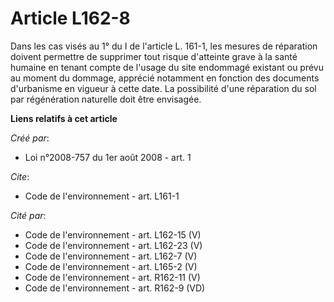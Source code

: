 # Article L162-8

Dans les cas visés au 1° du I de l'article L. 161-1, les mesures de réparation doivent permettre de supprimer tout risque
d'atteinte grave à la santé humaine en tenant compte de l'usage du site endommagé existant ou prévu au moment du dommage,
apprécié notamment en fonction des documents d'urbanisme en vigueur à cette date. La possibilité d'une réparation du sol par
régénération naturelle doit être envisagée.

**Liens relatifs à cet article**

_Créé par_:

  - Loi n°2008-757 du 1er août 2008 - art. 1

_Cite_:

  - Code de l'environnement - art. L161-1

_Cité par_:

  - Code de l'environnement - art. L162-15 (V)
  - Code de l'environnement - art. L162-23 (V)
  - Code de l'environnement - art. L162-7 (V)
  - Code de l'environnement - art. L165-2 (V)
  - Code de l'environnement - art. R162-11 (V)
  - Code de l'environnement - art. R162-9 (VD)

